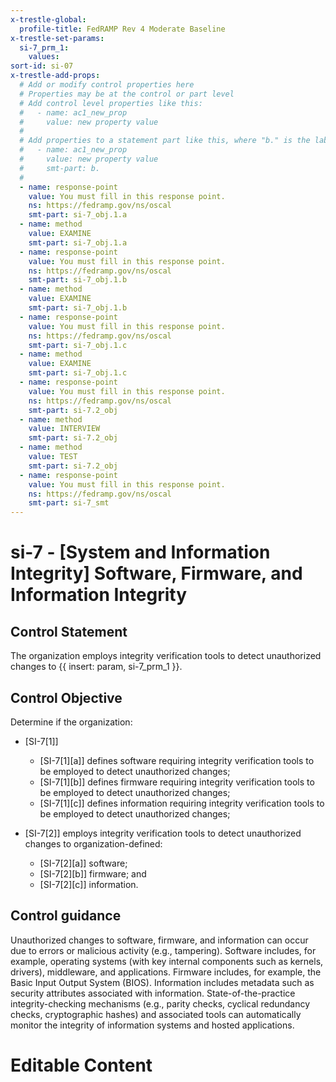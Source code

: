 ```yaml
---
x-trestle-global:
  profile-title: FedRAMP Rev 4 Moderate Baseline
x-trestle-set-params:
  si-7_prm_1:
    values:
sort-id: si-07
x-trestle-add-props:
  # Add or modify control properties here
  # Properties may be at the control or part level
  # Add control level properties like this:
  #   - name: ac1_new_prop
  #     value: new property value
  #
  # Add properties to a statement part like this, where "b." is the label of the target statement part
  #   - name: ac1_new_prop
  #     value: new property value
  #     smt-part: b.
  #
  - name: response-point
    value: You must fill in this response point.
    ns: https://fedramp.gov/ns/oscal
    smt-part: si-7_obj.1.a
  - name: method
    value: EXAMINE
    smt-part: si-7_obj.1.a
  - name: response-point
    value: You must fill in this response point.
    ns: https://fedramp.gov/ns/oscal
    smt-part: si-7_obj.1.b
  - name: method
    value: EXAMINE
    smt-part: si-7_obj.1.b
  - name: response-point
    value: You must fill in this response point.
    ns: https://fedramp.gov/ns/oscal
    smt-part: si-7_obj.1.c
  - name: method
    value: EXAMINE
    smt-part: si-7_obj.1.c
  - name: response-point
    value: You must fill in this response point.
    ns: https://fedramp.gov/ns/oscal
    smt-part: si-7.2_obj
  - name: method
    value: INTERVIEW
    smt-part: si-7.2_obj
  - name: method
    value: TEST
    smt-part: si-7.2_obj
  - name: response-point
    value: You must fill in this response point.
    ns: https://fedramp.gov/ns/oscal
    smt-part: si-7_smt
---
```


# si-7 - \[System and Information Integrity\] Software, Firmware, and Information Integrity

## Control Statement

The organization employs integrity verification tools to detect unauthorized changes to {{ insert: param, si-7_prm_1 }}.

## Control Objective

Determine if the organization:

- \[SI-7[1]\]

  - \[SI-7[1][a]\] defines software requiring integrity verification tools to be employed to detect unauthorized changes;
  - \[SI-7[1][b]\] defines firmware requiring integrity verification tools to be employed to detect unauthorized changes;
  - \[SI-7[1][c]\] defines information requiring integrity verification tools to be employed to detect unauthorized changes;

- \[SI-7[2]\] employs integrity verification tools to detect unauthorized changes to organization-defined:

  - \[SI-7[2][a]\] software;
  - \[SI-7[2][b]\] firmware; and
  - \[SI-7[2][c]\] information.

## Control guidance

Unauthorized changes to software, firmware, and information can occur due to errors or malicious activity (e.g., tampering). Software includes, for example, operating systems (with key internal components such as kernels, drivers), middleware, and applications. Firmware includes, for example, the Basic Input Output System (BIOS). Information includes metadata such as security attributes associated with information. State-of-the-practice integrity-checking mechanisms (e.g., parity checks, cyclical redundancy checks, cryptographic hashes) and associated tools can automatically monitor the integrity of information systems and hosted applications.

# Editable Content

<!-- Make additions and edits below -->
<!-- The above represents the contents of the control as received by the profile, prior to additions. -->
<!-- If the profile makes additions to the control, they will appear below. -->
<!-- The above markdown may not be edited but you may edit the content below, and/or introduce new additions to be made by the profile. -->
<!-- If there is a yaml header at the top, parameter values may be edited. Use --set-parameters to incorporate the changes during assembly. -->
<!-- The content here will then replace what is in the profile for this control, after running profile-assemble. -->
<!-- The added parts in the profile for this control are below.  You may edit them and/or add new ones. -->
<!-- Each addition must have a heading either of the form ## Control my_addition_name -->
<!-- or ## Part a. (where the a. refers to one of the control statement labels.) -->
<!-- "## Control" parts are new parts added after the statement part. -->
<!-- "## Part" parts are new parts added into the top-level statement part with that label. -->
<!-- Subparts may be added with nested hash levels of the form ### My Subpart Name -->
<!-- underneath the parent ## Control or ## Part being added -->
<!-- See https://ibm.github.io/compliance-trestle/tutorials/ssp_profile_catalog_authoring/ssp_profile_catalog_authoring for guidance. -->
